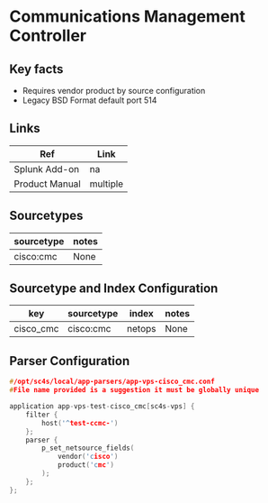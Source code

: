 # Communications Management Controller

## Key facts

* Requires vendor product by source configuration
* Legacy BSD Format default port 514

## Links

| Ref            | Link                                                                                                    |
|----------------|---------------------------------------------------------------------------------------------------------|
| Splunk Add-on  | na                                                               |
| Product Manual | multiple |

## Sourcetypes

| sourcetype     | notes                                                                                                   |
|----------------|---------------------------------------------------------------------------------------------------------|
| cisco:cmc     |  None                                                                                                    |

## Sourcetype and Index Configuration

| key            | sourcetype     | index          | notes          |
|----------------|----------------|----------------|----------------|
| cisco_cmc    | cisco:cmc    | netops          | None     |


## Parser Configuration

```c
#/opt/sc4s/local/app-parsers/app-vps-cisco_cmc.conf
#File name provided is a suggestion it must be globally unique

application app-vps-test-cisco_cmc[sc4s-vps] {
	filter { 
        host('^test-ccmc-')
    };	
    parser { 
        p_set_netsource_fields(
            vendor('cisco')
            product('cmc')
        ); 
    };   
};


```